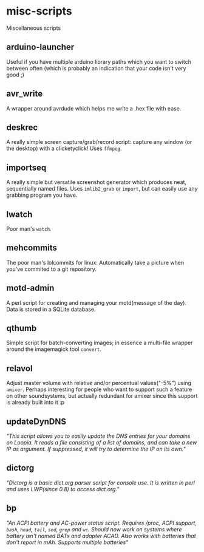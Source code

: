 misc-scripts
============

Miscellaneous scripts

arduino-launcher
----------------
Useful if you have multiple arduino library paths which you want to switch between often (which is probably an indication that your code isn't very good ;)

avr\_write
---------
A wrapper around avrdude which helps me write a .hex file with ease.

deskrec
-------
A really simple screen capture/grab/record script: capture any window (or the desktop) with a clicketyclick!
Uses `ffmpeg`.

importseq
---------
A really simple but versatile screenshot generator which produces neat, sequentially named files.
Uses `imlib2_grab` or `import`, but can easily use any grabbing program you have.

lwatch
------
Poor man's `watch`.

mehcommits
------
The poor man's lolcommits for linux: Automatically take a picture when you've commited to a git repository.

motd-admin
----------
A perl script for creating and managing your motd(message of the day). Data is stored in a SQLite database.

qthumb
------
Simple script for batch-converting images; in essence a multi-file wrapper around the imagemagick tool `convert`.

relavol
-------
Adjust master volume with relative and/or percentual values("-5%") using `amixer`.
Perhaps interesting for people who want to support such a feature on other soundsystems, but actually redundant for amixer since this support is already built into it :p

updateDynDNS
------------
_"This script allows you to easily update the DNS entries for your domains on Loopia. It reads a file consisting of a list of domains, and can take a new IP as argument. If suppressed, it will try to determine the IP on its own._"

dictorg
-------
_"Dictorg is a basic dict.org parser script for console use. It is written in perl and uses LWP(since 0.8) to access dict.org."_


bp
---
_"An ACPI battery and AC-power status script. Requires /proc, ACPI support, `bash`, `head`, `tail`, `sed`, `grep` and `wc`. Should now work on systems where battery isn't named BATx and adapter ACAD. Also works with batteries that don't report in mAh. Supports multiple batteries"_

